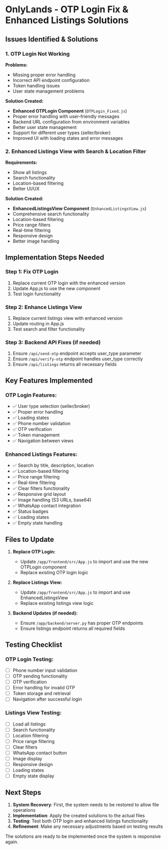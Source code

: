 # OnlyLands - OTP Login Fix & Enhanced Listings Solutions

## Issues Identified & Solutions

### 1. **OTP Login Not Working**

**Problems:**
- Missing proper error handling
- Incorrect API endpoint configuration
- Token handling issues
- User state management problems

**Solution Created:**
- **Enhanced OTPLogin Component** (`OTPLogin_Fixed.js`)
- Proper error handling with user-friendly messages
- Backend URL configuration from environment variables
- Better user state management
- Support for different user types (seller/broker)
- Improved UI with loading states and error messages

### 2. **Enhanced Listings View with Search & Location Filter**

**Requirements:**
- Show all listings
- Search functionality
- Location-based filtering
- Better UI/UX

**Solution Created:**
- **EnhancedListingsView Component** (`EnhancedListingsView.js`)
- Comprehensive search functionality
- Location-based filtering
- Price range filters
- Real-time filtering
- Responsive design
- Better image handling

## Implementation Steps Needed

### Step 1: Fix OTP Login
1. Replace current OTP login with the enhanced version
2. Update App.js to use the new component
3. Test login functionality

### Step 2: Enhance Listings View
1. Replace current listings view with enhanced version
2. Update routing in App.js
3. Test search and filter functionality

### Step 3: Backend API Fixes (if needed)
1. Ensure `/api/send-otp` endpoint accepts user_type parameter
2. Ensure `/api/verify-otp` endpoint handles user_type correctly
3. Ensure `/api/listings` returns all necessary fields

## Key Features Implemented

### OTP Login Features:
- ✅ User type selection (seller/broker)
- ✅ Proper error handling
- ✅ Loading states
- ✅ Phone number validation
- ✅ OTP verification
- ✅ Token management
- ✅ Navigation between views

### Enhanced Listings Features:
- ✅ Search by title, description, location
- ✅ Location-based filtering
- ✅ Price range filtering
- ✅ Real-time filtering
- ✅ Clear filters functionality
- ✅ Responsive grid layout
- ✅ Image handling (S3 URLs, base64)
- ✅ WhatsApp contact integration
- ✅ Status badges
- ✅ Loading states
- ✅ Empty state handling

## Files to Update

1. **Replace OTP Login:**
   - Update `/app/frontend/src/App.js` to import and use the new OTPLogin component
   - Replace existing OTP login logic

2. **Replace Listings View:**
   - Update `/app/frontend/src/App.js` to import and use EnhancedListingsView
   - Replace existing listings view logic

3. **Backend Updates (if needed):**
   - Ensure `/app/backend/server.py` has proper OTP endpoints
   - Ensure listings endpoint returns all required fields

## Testing Checklist

### OTP Login Testing:
- [ ] Phone number input validation
- [ ] OTP sending functionality
- [ ] OTP verification
- [ ] Error handling for invalid OTP
- [ ] Token storage and retrieval
- [ ] Navigation after successful login

### Listings View Testing:
- [ ] Load all listings
- [ ] Search functionality
- [ ] Location filtering
- [ ] Price range filtering
- [ ] Clear filters
- [ ] WhatsApp contact button
- [ ] Image display
- [ ] Responsive design
- [ ] Loading states
- [ ] Empty state display

## Next Steps

1. **System Recovery**: First, the system needs to be restored to allow file operations
2. **Implementation**: Apply the created solutions to the actual files
3. **Testing**: Test both OTP login and enhanced listings functionality
4. **Refinement**: Make any necessary adjustments based on testing results

The solutions are ready to be implemented once the system is responsive again.